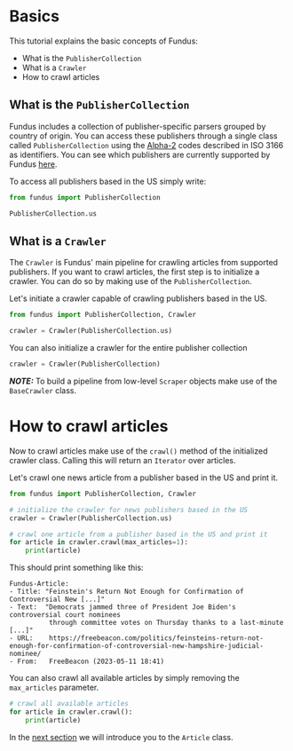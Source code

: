 # Basics

This tutorial explains the basic concepts of Fundus:
- What is the `PublisherCollection`
- What is a `Crawler`
- How to crawl articles

## What is the `PublisherCollection`

Fundus includes a collection of publisher-specific parsers grouped by country of origin.
You can access these publishers through a single class called `PublisherCollection` using the [Alpha-2](https://www.iban.com/country-codes) codes described in ISO 3166 as identifiers.
You can see which publishers are currently supported by Fundus [here](supported_publishers.md).

To access all publishers based in the US simply write:

````python
from fundus import PublisherCollection

PublisherCollection.us
````

## What is a `Crawler`

The `Crawler` is Fundus' main pipeline for crawling articles from supported publishers.
If you want to crawl articles, the first step is to initialize a crawler.
You can do so by making use of the `PublisherCollection`.

Let's initiate a crawler capable of crawling publishers based in the US.

````python
from fundus import PublisherCollection, Crawler

crawler = Crawler(PublisherCollection.us)
````

You can also initialize a crawler for the entire publisher collection

```` python
crawler = Crawler(PublisherCollection)
````

**_NOTE:_** To build a pipeline from low-level `Scraper` objects make use of the `BaseCrawler` class.

# How to crawl articles

Now to crawl articles make use of the `crawl()` method of the initialized crawler class.
Calling this will return an `Iterator` over articles.

Let's crawl one news article from a publisher based in the US and print it.

````python
from fundus import PublisherCollection, Crawler

# initialize the crawler for news publishers based in the US
crawler = Crawler(PublisherCollection.us)

# crawl one article from a publisher based in the US and print it
for article in crawler.crawl(max_articles=1):
    print(article)
````

This should print something like this:

```console
Fundus-Article:
- Title: "Feinstein's Return Not Enough for Confirmation of Controversial New [...]"
- Text:  "Democrats jammed three of President Joe Biden's controversial court nominees
          through committee votes on Thursday thanks to a last-minute [...]"
- URL:    https://freebeacon.com/politics/feinsteins-return-not-enough-for-confirmation-of-controversial-new-hampshire-judicial-nominee/
- From:   FreeBeacon (2023-05-11 18:41)
```

You can also crawl all available articles by simply removing the `max_articles` parameter.

```` python
# crawl all available articles
for article in crawler.crawl():
    print(article)
````

In the [next section](2_the_article_class.md) we will introduce you to the `Article` class.
